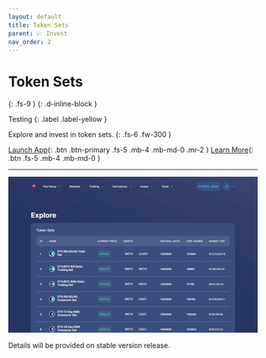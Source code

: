 ```yaml
---
layout: default
title: Token Sets
parent: 📈 Invest
nav_order: 2
---
```


# Token Sets
{: .fs-9 }
{: .d-inline-block }

Testing
{: .label .label-yellow }

Explore and invest in token sets.
{: .fs-6 .fw-300 }


[Launch App](https://app.octo.fi){: .btn .btn-primary .fs-5 .mb-4 .mb-md-0 .mr-2 } [Learn More](/docs/invest/lend-borrow){: .btn .fs-5 .mb-4 .mb-md-0 }

---

![](/assets/images/tokensets.jpg)

Details will be provided on stable version release.
